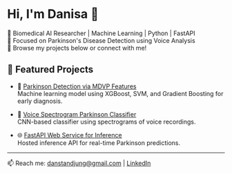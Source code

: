# Hi, I'm Danisa 👋

🌱 Biomedical AI Researcher | Machine Learning | Python | FastAPI  
🔬 Focused on Parkinson's Disease Detection using Voice Analysis  
📂 Browse my projects below or connect with me!

## 📌 Featured Projects

- 🧠 [Parkinson Detection via MDVP Features](https://github.com/your-username/...)  
  Machine learning model using XGBoost, SVM, and Gradient Boosting for early diagnosis.

- 🎤 [Voice Spectrogram Parkinson Classifier](https://github.com/your-username/...)  
  CNN-based classifier using spectrograms of voice recordings.

- 🌐 [FastAPI Web Service for Inference](https://github.com/your-username/...)  
  Hosted inference API for real-time Parkinson predictions.

---

📫 Reach me: danstandjung@gmail.com | [LinkedIn](https://www.linkedin.com/in/mirnadanisatandjung/)
